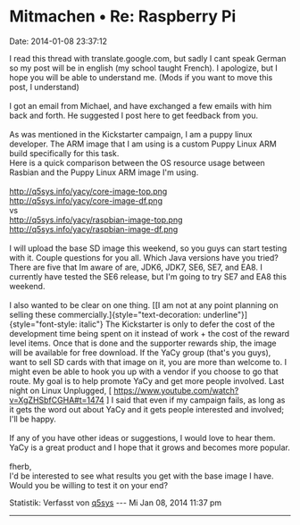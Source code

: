 Mitmachen • Re: Raspberry Pi
============================

Date: 2014-01-08 23:37:12

I read this thread with translate.google.com, but sadly I cant speak
German so my post will be in english (my school taught French). I
apologize, but I hope you will be able to understand me. (Mods if you
want to move this post, I understand)\
\
I got an email from Michael, and have exchanged a few emails with him
back and forth. He suggested I post here to get feedback from you.\
\
As was mentioned in the Kickstarter campaign, I am a puppy linux
developer. The ARM image that I am using is a custom Puppy Linux ARM
build specifically for this task.\
Here is a quick comparison between the OS resource usage between Rasbian
and the Puppy Linux ARM image I\'m using.\
\
<http://q5sys.info/yacy/core-image-top.png>\
<http://q5sys.info/yacy/core-image-df.png>\
vs\
<http://q5sys.info/yacy/raspbian-image-top.png>\
<http://q5sys.info/yacy/raspbian-image-df.png>\
\
I will upload the base SD image this weekend, so you guys can start
testing with it. Couple questions for you all. Which Java versions have
you tried? There are five that Im aware of are, JDK6, JDK7, SE6, SE7,
and EA8. I currently have tested the SE6 release, but I\'m going to try
SE7 and EA8 this weekend.\
\
I also wanted to be clear on one thing. [[I am not at any point planning
on selling these
commercially.]{style="text-decoration: underline"}]{style="font-style: italic"}
The Kickstarter is only to defer the cost of the development time being
spent on it instead of work + the cost of the reward level items. Once
that is done and the supporter rewards ship, the image will be available
for free download. If the YaCy group (that\'s you guys), want to sell SD
cards with that image on it, you are more than welcome to. I might even
be able to hook you up with a vendor if you choose to go that route. My
goal is to help promote YaCy and get more people involved. Last night on
Linux Unplugged, \[ <https://www.youtube.com/watch?v=XgZHSbfCGHA#t=1474>
\] I said that even if my campaign fails, as long as it gets the word
out about YaCy and it gets people interested and involved; I\'ll be
happy.\
\
If any of you have other ideas or suggestions, I would love to hear
them. YaCy is a great product and I hope that it grows and becomes more
popular.\
\
fherb,\
I\'d be interested to see what results you get with the base image I
have. Would you be willing to test it on your end?

Statistik: Verfasst von
[q5sys](http://forum.yacy-websuche.de/memberlist.php?mode=viewprofile&u=9339)
--- Mi Jan 08, 2014 11:37 pm

------------------------------------------------------------------------
